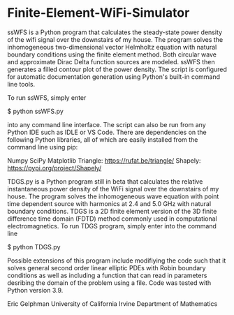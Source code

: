 # Finite-Element-WiFi-Simulator
ssWFS is a Python program that calculates the steady-state power density of the wifi signal over the downstairs of 
my house. The program solves the inhomogeneous two-dimensional vector Helmholtz equation with natural boundary conditions 
using the finite element method. Both circular wave and approximate Dirac Delta function sources are modeled. ssWFS then 
generates a filled contour plot of the power density. The script is configured for automatic documentation generation using
Python's built-in command line tools. 

To run ssWFS, simply enter 

$ python ssWFS.py

into any command line interface. The script can also be run from any Python IDE such as IDLE or VS Code. There are
dependencies on the following Python libraries, all of which are easily installed from the command line using pip:

Numpy
SciPy
Matplotlib
Triangle: https://rufat.be/triangle/
Shapely: https://pypi.org/project/Shapely/

TDGS.py is a Python program still in beta that calculates the relative instantaneous power density of the WiFi signal over 
the downstairs of my house. The program solves the inhomogeneous wave equation with point time dependent source with harmonics 
at 2.4 and 5.0 GHz with natural boundary conditions. TDGS is a 2D finite element version of the 3D finite difference time domain
(FDTD) method commonly used in computational electromagnetics. To run TDGS program, simply enter into the command line

$ python TDGS.py

Possible extensions of this program include modifiying the code such that it solves general second order linear 
elliptic PDEs with Robin boundary conditions as well as including a function that can read in parameters 
desribing the domain of the problem using a file. Code was tested with Python version 3.9.

Eric Gelphman
University of California Irvine Department of Mathematics
